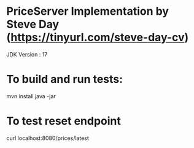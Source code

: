 # PriceServer Implementation by Steve Day (https://tinyurl.com/steve-day-cv)

JDK Version : 17

# To build and run tests:

mvn install
java -jar <output jar file from above>

# To test reset endpoint

curl localhost:8080/prices/latest

  

